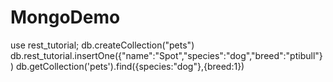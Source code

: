 # MongoDemo

use rest_tutorial;
db.createCollection("pets")
db.rest_tutorial.insertOne({"name":"Spot","species":"dog","breed":"ptibull"})
db.getCollection('pets').find({species:"dog"},{breed:1})
